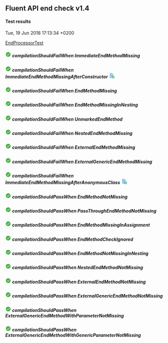 ## Fluent API end check v1.4
#### Test results
Tue, 19 Jun 2018 17:13:34 +0200

[EndProcessorTest](src/test/java/fluent/api/EndProcessorTest.java)
##### ![PASSED](icons8-passed-18.png)  compilationShouldFailWhen ImmediateEndMethodMissing
##### ![PASSED](icons8-passed-18.png)  compilationShouldFailWhen ImmediateEndMethodMissingAfterConstructor [![NEW](icons8-add-file-18.png)](TEST-REPORT-1.3.md)
##### ![PASSED](icons8-passed-18.png)  compilationShouldFailWhen EndMethodMissing
##### ![PASSED](icons8-passed-18.png)  compilationShouldFailWhen EndMethodMissingInNesting
##### ![PASSED](icons8-passed-18.png)  compilationShouldFailWhen UnmarkedEndMethod
##### ![PASSED](icons8-passed-18.png)  compilationShouldFailWhen NestedEndMethodMissing
##### ![PASSED](icons8-passed-18.png)  compilationShouldFailWhen ExternalEndMethodMissing
##### ![PASSED](icons8-passed-18.png)  compilationShouldFailWhen ExternalGenericEndMethodMissing
##### ![PASSED](icons8-passed-18.png)  compilationShouldFailWhen ImmediateEndMethodMissingAfterAnonymousClass [![NEW](icons8-add-file-18.png)](TEST-REPORT-1.3.md)
##### ![PASSED](icons8-passed-18.png)  compilationShouldPassWhen EndMethodNotMissing
##### ![PASSED](icons8-passed-18.png)  compilationShouldPassWhen PassThroughEndMethodNotMissing
##### ![PASSED](icons8-passed-18.png)  compilationShouldPassWhen EndMethodMissingInAssignment
##### ![PASSED](icons8-passed-18.png)  compilationShouldPassWhen EndMethodCheckIgnored
##### ![PASSED](icons8-passed-18.png)  compilationShouldPassWhen EndMethodNotMissingInNesting
##### ![PASSED](icons8-passed-18.png)  compilationShouldPassWhen NestedEndMethodNotMissing
##### ![PASSED](icons8-passed-18.png)  compilationShouldPassWhen ExternalEndMethodNotMissing
##### ![PASSED](icons8-passed-18.png)  compilationShouldPassWhen ExternalGenericEndMethodNotMissing
##### ![PASSED](icons8-passed-18.png)  compilationShouldPassWhen ExternalGenericEndMethodWithParameterNotMissing
##### ![PASSED](icons8-passed-18.png)  compilationShouldPassWhen ExternalGenericEndMethodWithGenericParameterNotMissing
